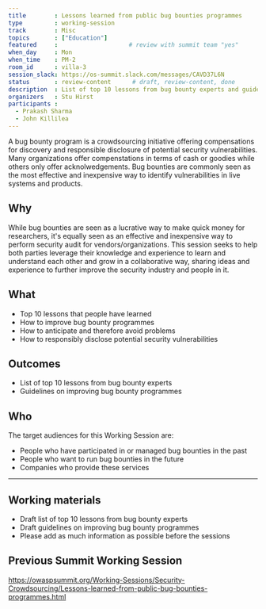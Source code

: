 ```yaml
---
title        : Lessons learned from public bug bounties programmes
type         : working-session
track        : Misc
topics       : ["Education"]
featured     :                    # review with summit team "yes"
when_day     : Mon
when_time    : PM-2
room_id      : villa-3
session_slack: https://os-summit.slack.com/messages/CAVD37L6N
status       : review-content      # draft, review-content, done
description  : List of top 10 lessons from bug bounty experts and guidelines on improving bug bounty programmes
organizers   : Stu Hirst
participants :
  - Prakash Sharma
  - John Killilea
---
```



A bug bounty program is a crowdsourcing initiative offering compensations for discovery and responsible disclosure of potential security vulnerabilities. Many organizations offer compenstations in terms of cash or goodies while others only offer acknolwedgements. Bug bounties are commonly seen as the most effective and inexpensive way to identify vulnerabilities in live systems and products.
<!-- Many individuals and companies attending the Summit have experience running or participating in public bug bounty programmes; they want to grow and improve this market. -->

## Why

While bug bounties are seen as a lucrative way to make quick money for researchers, it's equally seen as an effective and inexpensive way to perform security audit for vendors/organizations. This session seeks to help both parties leverage their knowledge and experience to learn and understand each other and grow in a collaborative way, sharing ideas and experience to further improve the security industry and people in it.

## What

-	Top 10 lessons that people have learned
-	How to improve bug bounty programmes
-	How to anticipate and therefore avoid problems
-   How to responsibly disclose potential security vulnerabilities

## Outcomes

- List of top 10 lessons from bug bounty experts
- Guidelines on improving bug bounty programmes

## Who

The target audiences for this Working Session are:

-	People who have participated in or managed bug bounties in the past
-	People who want to run bug bounties in the future
-	Companies who provide these services

---

## Working materials

- Draft list of top 10 lessons from bug bounty experts
- Draft guidelines on improving bug bounty programmes
- Please add as much information as possible before the sessions

## Previous Summit Working Session

https://owaspsummit.org/Working-Sessions/Security-Crowdsourcing/Lessons-learned-from-public-bug-bounties-programmes.html

